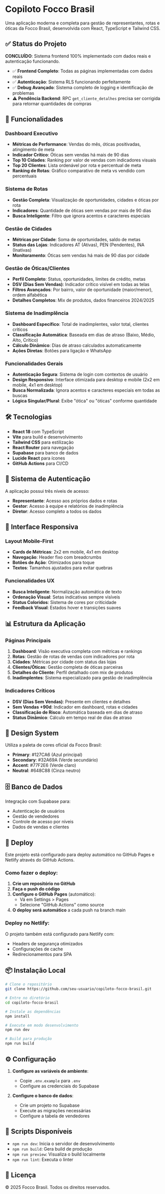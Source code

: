 # Copiloto Focco Brasil

Uma aplicação moderna e completa para gestão de representantes, rotas e óticas da Focco Brasil, desenvolvida com React, TypeScript e Tailwind CSS.

## ✅ Status do Projeto

**CONCLUÍDO**: Sistema frontend 100% implementado com dados reais e autenticação funcionando.

- ✅ **Frontend Completo**: Todas as páginas implementadas com dados reais
- ✅ **Autenticação**: Sistema RLS funcionando perfeitamente
- ✅ **Debug Avançado**: Sistema completo de logging e identificação de problemas
- ⚠️ **Pendência Backend**: RPC `get_cliente_detalhes` precisa ser corrigida para retornar quantidades de compras

## 🚀 Funcionalidades

### Dashboard Executivo
- **Métricas de Performance**: Vendas do mês, óticas positivadas, atingimento de meta
- **Indicador Crítico**: Óticas sem vendas há mais de 90 dias
- **Top 10 Cidades**: Ranking por valor de vendas com indicadores visuais
- **Top 20 Clientes**: Lista ordenável por rota e percentual de meta
- **Ranking de Rotas**: Gráfico comparativo de meta vs vendido com percentuais

### Sistema de Rotas
- **Gestão Completa**: Visualização de oportunidades, cidades e óticas por rota
- **Indicadores**: Quantidade de óticas sem vendas por mais de 90 dias
- **Busca Inteligente**: Filtro que ignora acentos e caracteres especiais

### Gestão de Cidades
- **Métricas por Cidade**: Soma de oportunidades, saldo de metas
- **Status das Lojas**: Indicadores AT (Ativas), PEN (Pendentes), INA (Inativas)
- **Monitoramento**: Óticas sem vendas há mais de 90 dias por cidade

### Gestão de Óticas/Clientes
- **Perfil Completo**: Status, oportunidades, limites de crédito, metas
- **DSV (Dias Sem Vendas)**: Indicador crítico visível em todas as telas
- **Filtros Avançados**: Por bairro, valor de oportunidade (maior/menor), ordem alfabética
- **Detalhes Completos**: Mix de produtos, dados financeiros 2024/2025

### Sistema de Inadimplência
- **Dashboard Específico**: Total de inadimplentes, valor total, clientes críticos
- **Classificação Automática**: Baseada em dias de atraso (Baixo, Médio, Alto, Crítico)
- **Cálculo Dinâmico**: Dias de atraso calculados automaticamente
- **Ações Diretas**: Botões para ligação e WhatsApp

### Funcionalidades Gerais
- **Autenticação Segura**: Sistema de login com contextos de usuário
- **Design Responsivo**: Interface otimizada para desktop e mobile (2x2 em mobile, 4x1 em desktop)
- **Busca Normalizada**: Ignora acentos e caracteres especiais em todas as buscas
- **Lógica Singular/Plural**: Exibe "ótica" ou "óticas" conforme quantidade

## 🛠️ Tecnologias

- **React 18** com TypeScript
- **Vite** para build e desenvolvimento
- **Tailwind CSS** para estilização
- **React Router** para navegação
- **Supabase** para banco de dados
- **Lucide React** para ícones
- **GitHub Actions** para CI/CD

## 🔐 Sistema de Autenticação

A aplicação possui três níveis de acesso:
- **Representante**: Acesso aos próprios dados e rotas
- **Gestor**: Acesso à equipe e relatórios de inadimplência
- **Diretor**: Acesso completo a todos os dados

## 📱 Interface Responsiva

### Layout Mobile-First
- **Cards de Métricas**: 2x2 em mobile, 4x1 em desktop
- **Navegação**: Header fixo com breadcrumbs
- **Botões de Ação**: Otimizados para toque
- **Textos**: Tamanhos ajustados para evitar quebras

### Funcionalidades UX
- **Busca Inteligente**: Normalização automática de texto
- **Ordenação Visual**: Setas indicativas sempre visíveis
- **Status Coloridos**: Sistema de cores por criticidade
- **Feedback Visual**: Estados hover e transições suaves

## 📊 Estrutura da Aplicação

### Páginas Principais
1. **Dashboard**: Visão executiva completa com métricas e rankings
2. **Rotas**: Gestão de rotas de vendas com indicadores por rota
3. **Cidades**: Métricas por cidade com status das lojas
4. **Clientes/Óticas**: Gestão completa de óticas parceiras
5. **Detalhes do Cliente**: Perfil detalhado com mix de produtos
6. **Inadimplentes**: Sistema especializado para gestão de inadimplência

### Indicadores Críticos
- **DSV (Dias Sem Vendas)**: Presente em clientes e detalhes
- **Sem Vendas +90d**: Indicador em dashboard, rotas e cidades
- **Classificação de Risco**: Automática baseada em dias de atraso
- **Status Dinâmico**: Cálculo em tempo real de dias de atraso

## 🎨 Design System

Utiliza a paleta de cores oficial da Focco Brasil:
- **Primary**: #127CA6 (Azul principal)
- **Secondary**: #32A69A (Verde secundário)
- **Accent**: #77F2E6 (Verde claro)
- **Neutral**: #648C88 (Cinza neutro)

## 🗄️ Banco de Dados

Integração com Supabase para:
- Autenticação de usuários
- Gestão de vendedores
- Controle de acesso por níveis
- Dados de vendas e clientes

## 🚀 Deploy

Este projeto está configurado para deploy automático no GitHub Pages e Netlify através do GitHub Actions.

### Como fazer o deploy:

1. **Crie um repositório no GitHub**
2. **Faça o push do código**
3. **Configure o GitHub Pages** (automático):
   - Vá em Settings > Pages
   - Selecione "GitHub Actions" como source
4. **O deploy será automático** a cada push na branch main

### Deploy no Netlify:

O projeto também está configurado para Netlify com:
- Headers de segurança otimizados
- Configurações de cache
- Redirecionamentos para SPA

## 📦 Instalação Local

```bash
# Clone o repositório
git clone https://github.com/seu-usuario/copiloto-focco-brasil.git

# Entre no diretório
cd copiloto-focco-brasil

# Instale as dependências
npm install

# Execute em modo desenvolvimento
npm run dev

# Build para produção
npm run build
```

## ⚙️ Configuração

1. **Configure as variáveis de ambiente**:
   - Copie `.env.example` para `.env`
   - Configure as credenciais do Supabase

2. **Configure o banco de dados**:
   - Crie um projeto no Supabase
   - Execute as migrações necessárias
   - Configure a tabela de vendedores

## 🔧 Scripts Disponíveis

- `npm run dev`: Inicia o servidor de desenvolvimento
- `npm run build`: Gera build de produção
- `npm run preview`: Visualiza o build localmente
- `npm run lint`: Executa o linter

## 📄 Licença

© 2025 Focco Brasil. Todos os direitos reservados.